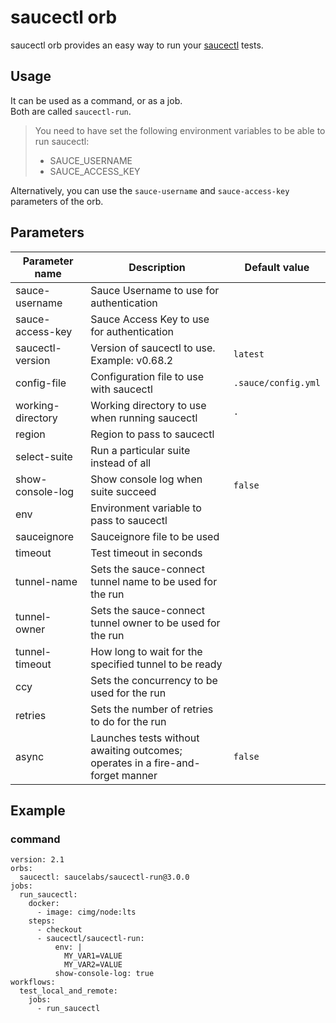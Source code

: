 # saucectl orb

saucectl orb provides an easy way to run your [saucectl](https://github.com/saucelabs/saucectl) tests.

## Usage

It can be used as a command, or as a job.\
Both are called `saucectl-run`.

> You need to have set the following environment variables to be able to run saucectl:
>
> - SAUCE_USERNAME
> - SAUCE_ACCESS_KEY

Alternatively, you can use the `sauce-username` and `sauce-access-key` parameters of the orb.

## Parameters

| Parameter name    | Description                                                                    | Default value       |
| ----------------- | ------------------------------------------------------------------------------ | ------------------- |
| sauce-username    | Sauce Username to use for authentication                                       |                     |
| sauce-access-key  | Sauce Access Key to use for authentication                                     |                     |
| saucectl-version  | Version of saucectl to use. Example: v0.68.2                                   | `latest`            |
| config-file       | Configuration file to use with saucectl                                        | `.sauce/config.yml` |
| working-directory | Working directory to use when running saucectl                                 | `.`                 |
| region            | Region to pass to saucectl                                                     |                     |
| select-suite      | Run a particular suite instead of all                                          |                     |
| show-console-log  | Show console log when suite succeed                                            | `false`             |
| env               | Environment variable to pass to saucectl                                       |                     |
| sauceignore       | Sauceignore file to be used                                                    |                     |
| timeout           | Test timeout in seconds                                                        |                     |
| tunnel-name       | Sets the sauce-connect tunnel name to be used for the run                      |                     |
| tunnel-owner      | Sets the sauce-connect tunnel owner to be used for the run                     |                     |
| tunnel-timeout    | How long to wait for the specified tunnel to be ready                          |                     |
| ccy               | Sets the concurrency to be used for the run                                    |                     |
| retries           | Sets the number of retries to do for the run                                   |                     |
| async             | Launches tests without awaiting outcomes; operates in a fire-and-forget manner | `false`             |

## Example

### command

```
version: 2.1
orbs:
  saucectl: saucelabs/saucectl-run@3.0.0
jobs:
  run_saucectl:
    docker:
      - image: cimg/node:lts
    steps:
      - checkout
      - saucectl/saucectl-run:
          env: |
            MY_VAR1=VALUE
            MY_VAR2=VALUE
          show-console-log: true
workflows:
  test_local_and_remote:
    jobs:
      - run_saucectl
```
